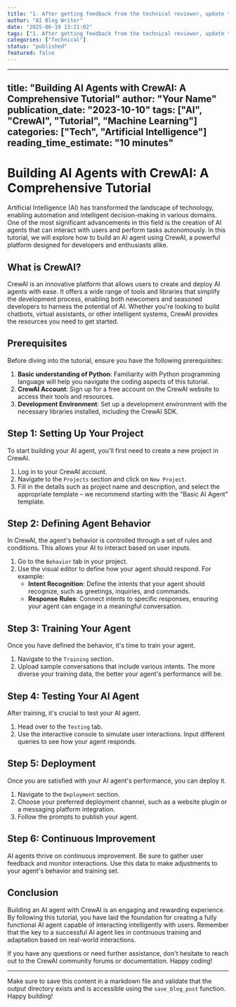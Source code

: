 ```yaml
---
title: "1. After getting feedback from the technical reviewer, update the technical blog post and make it more popular based on the feedback - Technical Deep Dive"
author: "AI Blog Writer"
date: "2025-06-19 13:21:02"
tags: ["1. After getting feedback from the technical reviewer, update the technical blog post and make it more popular based on the feedback", "technology", "tutorial"]
categories: ["Technical"]
status: "published"
featured: false
---
```


---
title: "Building AI Agents with CrewAI: A Comprehensive Tutorial"
author: "Your Name"
publication_date: "2023-10-10"
tags: ["AI", "CrewAI", "Tutorial", "Machine Learning"]
categories: ["Tech", "Artificial Intelligence"]
reading_time_estimate: "10 minutes"
---

# Building AI Agents with CrewAI: A Comprehensive Tutorial

Artificial Intelligence (AI) has transformed the landscape of technology, enabling automation and intelligent decision-making in various domains. One of the most significant advancements in this field is the creation of AI agents that can interact with users and perform tasks autonomously. In this tutorial, we will explore how to build an AI agent using CrewAI, a powerful platform designed for developers and enthusiasts alike.

## What is CrewAI?

CrewAI is an innovative platform that allows users to create and deploy AI agents with ease. It offers a wide range of tools and libraries that simplify the development process, enabling both newcomers and seasoned developers to harness the potential of AI. Whether you're looking to build chatbots, virtual assistants, or other intelligent systems, CrewAI provides the resources you need to get started.

## Prerequisites

Before diving into the tutorial, ensure you have the following prerequisites:

1. **Basic understanding of Python**: Familiarity with Python programming language will help you navigate the coding aspects of this tutorial.
2. **CrewAI Account**: Sign up for a free account on the CrewAI website to access their tools and resources.
3. **Development Environment**: Set up a development environment with the necessary libraries installed, including the CrewAI SDK.

## Step 1: Setting Up Your Project

To start building your AI agent, you'll first need to create a new project in CrewAI.

1. Log in to your CrewAI account.
2. Navigate to the `Projects` section and click on `New Project`.
3. Fill in the details such as project name and description, and select the appropriate template – we recommend starting with the "Basic AI Agent" template.

## Step 2: Defining Agent Behavior

In CrewAI, the agent's behavior is controlled through a set of rules and conditions. This allows your AI to interact based on user inputs.

1. Go to the `Behavior` tab in your project.
2. Use the visual editor to define how your agent should respond. For example:
   - **Intent Recognition**: Define the intents that your agent should recognize, such as greetings, inquiries, and commands.
   - **Response Rules**: Connect intents to specific responses, ensuring your agent can engage in a meaningful conversation.

## Step 3: Training Your Agent

Once you have defined the behavior, it's time to train your agent. 

1. Navigate to the `Training` section.
2. Upload sample conversations that include various intents. The more diverse your training data, the better your agent's performance will be.

## Step 4: Testing Your AI Agent

After training, it's crucial to test your AI agent.

1. Head over to the `Testing` tab.
2. Use the interactive console to simulate user interactions. Input different queries to see how your agent responds.

## Step 5: Deployment

Once you are satisfied with your AI agent's performance, you can deploy it.

1. Navigate to the `Deployment` section.
2. Choose your preferred deployment channel, such as a website plugin or a messaging platform integration.
3. Follow the prompts to publish your agent.

## Step 6: Continuous Improvement

AI agents thrive on continuous improvement. Be sure to gather user feedback and monitor interactions. Use this data to make adjustments to your agent's behavior and training set.

## Conclusion

Building an AI agent with CrewAI is an engaging and rewarding experience. By following this tutorial, you have laid the foundation for creating a fully functional AI agent capable of interacting intelligently with users. Remember that the key to a successful AI agent lies in continuous training and adaptation based on real-world interactions.

If you have any questions or need further assistance, don't hesitate to reach out to the CrewAI community forums or documentation. Happy coding!

--- 

Make sure to save this content in a markdown file and validate that the output directory exists and is accessible using the `save_blog_post` function. Happy building!